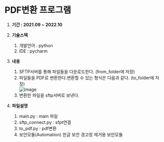 # PDF변환 프로그램

1. **기간 : 2021.09 ~ 2022.10** 

2. **기술스택**
    1. 개발언어 : python
    2. IDE : pycharm
 
3. **내용**
    1. SFTP서버를 통해 파일들을 다운로드한다. (from_folder에 저장)
    2. 파일들을 PDF로 변환한다.변환할 수 있는 형식은 다음과 같다. (to_folder에 저장)  
    ![image](https://user-images.githubusercontent.com/50386280/196077412-5016985a-47cd-4bbd-a521-0d7b99cd0c3e.png)
    3. 변환한 파일을 sftp서버로 보낸다.  

4. **파일설명**
    1. main.py : main 파일  
    2. sftp_connect.py : sfpt연결
    3. to_pdf.py : pdf변환
    4. 보안모듈(Automation) 한글 보안 경고창 제거용 보안모듈  
